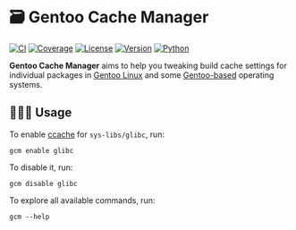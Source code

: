 # 🗃️ Gentoo Cache Manager

[![CI][ci-badge]][ci]
[![Coverage][cov-badge]][cov]
[![License][license-badge]][license]
[![Version][ver-badge]][pypi]
[![Python][py-badge]][pypi]

**Gentoo Cache Manager** aims to help you tweaking build cache settings for individual packages in [Gentoo Linux][gentoo] and some [Gentoo-based][gentoo-based] operating systems.

## 🧑🏽‍🔬 Usage

To enable [ccache][ccache] for `sys-libs/glibc`, run:
```shell
gcm enable glibc
```

To disable it, run:
```shell
gcm disable glibc
```

To explore all available commands, run:
```shell
gcm --help
```

[ci-badge]: https://img.shields.io/github/actions/workflow/status/Jamim/gentoo-cache-manager/ci.yml.svg
[ci]: https://github.com/Jamim/gentoo-cache-manager/actions/workflows/ci.yml
[cov-badge]: https://codecov.io/github/Jamim/gentoo-cache-manager/graph/badge.svg
[cov]: https://app.codecov.io/github/Jamim/gentoo-cache-manager
[license-badge]: https://img.shields.io/github/license/Jamim/gentoo-cache-manager
[ver-badge]: https://img.shields.io/pypi/v/gentoo-cache-manager
[pypi]: https://pypi.org/project/gentoo-cache-manager/
[py-badge]: https://img.shields.io/pypi/pyversions/gentoo-cache-manager
[license]: https://github.com/Jamim/gentoo-cache-manager/blob/main/LICENSE
[gentoo]: https://www.gentoo.org
[gentoo-based]: https://wiki.gentoo.org/wiki/Distributions_based_on_Gentoo
[ccache]: https://wiki.gentoo.org/wiki/Ccache
